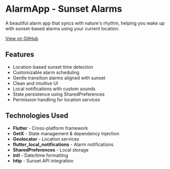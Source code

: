 # AlarmApp - Sunset Alarms

A beautiful alarm app that syncs with nature's rhythm, helping you wake up with sunset-based alarms using your current location.

[View on GitHub](https://github.com/nishan979/alarm_app)

## Features

- Location-based sunset time detection
- Customizable alarm scheduling
- Gentle transition alarms aligned with sunset
- Clean and intuitive UI
- Local notifications with custom sounds
- State persistence using SharedPreferences
- Permission handling for location services

## Technologies Used

- **Flutter** - Cross-platform framework
- **GetX** - State management & dependency injection
- **Geolocator** - Location services
- **flutter_local_notifications** - Alarm notifications
- **SharedPreferences** - Local storage
- **intl** - Date/time formatting
- **http** - Sunset API integration
